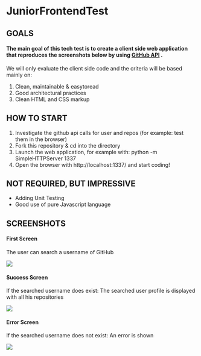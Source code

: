 # JuniorFrontendTest

## GOALS


#### The main goal of this tech test is to create a client side web application that reproduces the screenshots below by using [GitHub API](https://developer.github.com/v3/) .

We will only evaluate the client side code and the criteria will be based mainly on:

1. Clean, maintainable & easy­to­read
2. Good architectural practices
3. Clean HTML and CSS markup

## HOW TO START

1. Investigate the github api calls for user and repos (for example: test them in the browser)
2. Fork this repository & cd into the directory
3. Launch the web application, for example with: python -m SimpleHTTPServer 1337
4. Open the browser with http://localhost:1337/ and start coding!

## NOT REQUIRED, BUT IMPRESSIVE

- Adding Unit Testing
- Good use of pure Javascript language


## SCREENSHOTS

#### First Screen

The user can search a username of GitHub

![](https://github.com/gerardcobas/JuniorFrontendTest/blob/master/images/First-Screen.png)

#### Success Screen

If the searched username does exist: The searched user profile is displayed with all his repositories

![](https://github.com/gerardcobas/JuniorFrontendTest/blob/master/images/Success-screen.png)

#### Error Screen

If the searched username does not exist: An error is shown

![](https://github.com/gerardcobas/JuniorFrontendTest/blob/master/images/Error-screen.png)




